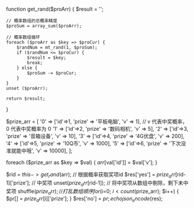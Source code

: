 function get_rand($proArr)
{
    $result = '';

    // 概率数组的总概率精度
    $proSum = array_sum($proArr);

    // 概率数组循环
    foreach ($proArr as $key => $proCur) {
        $randNum = mt_rand(1, $proSum);
        if ($randNum <= $proCur) {
            $result = $key;
            break;
        } else {
            $proSum -= $proCur;
        }
    }
    unset ($proArr);

    return $result;
}

$prize_arr = [
    '0' => ['id'=>1, 'prize' => '平板电脑', 'v' => 1], // v 代表中奖概率，0 代表中奖概率为 0
    '1' => ['id'=>2, 'prize' => '数码相机', 'v' => 5],
    '2' => ['id'=>3, 'prize' => '音箱设备', 'v' => 10],
    '3' => ['id'=>4, 'prize' => '4G优盘', 'v' => 200],
    '4' => ['id'=>5, 'prize' => '10Q币', 'v' => 1000],
    '5' => ['id'=>6, 'prize' => '下次没准就能中哦', 'v' => 10000],
];

foreach ($prize_arr as $key => $val) {
    $arr[$val['id']] = $val['v'];
}

$rid = $this->get_rand($arr); // 根据概率获取奖项id
$res['yes'] = $prize_arr[$rid-1]['prize']; // 中奖项
unset($prize_arr[$rid-1]); // 将中奖项从数组中剔除，剩下未中奖项
shuffle($prize_arr); // 打乱数组顺序
for ($i=0; $i < count($prize_arr); $i++) {
    $pr[] = $prize_arr[$i]['prize'];
}
$res['no'] = $pr;
echo json_encode($res);
